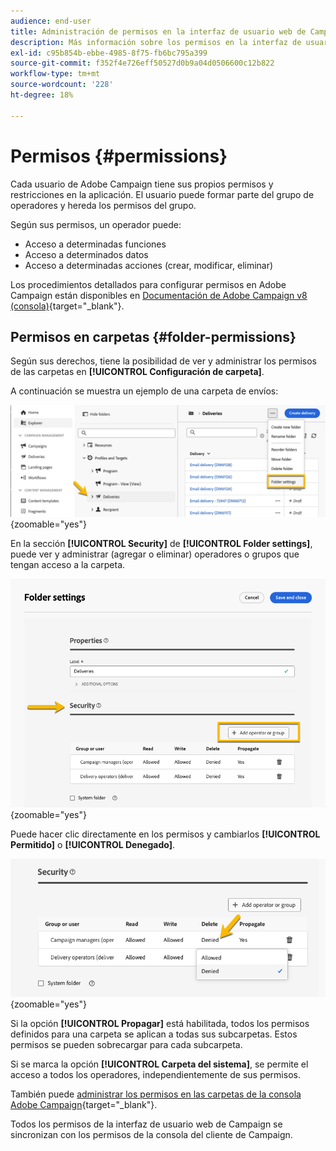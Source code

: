 ```yaml
---
audience: end-user
title: Administración de permisos en la interfaz de usuario web de Campaign
description: Más información sobre los permisos en la interfaz de usuario web de Campaign
exl-id: c95b854b-ebbe-4985-8f75-fb6bc795a399
source-git-commit: f352f4e726eff50527d0b9a04d0506600c12b822
workflow-type: tm+mt
source-wordcount: '228'
ht-degree: 18%

---
```



# Permisos {#permissions}

Cada usuario de Adobe Campaign tiene sus propios permisos y restricciones en la aplicación. El usuario puede formar parte del grupo de operadores y hereda los permisos del grupo.

Según sus permisos, un operador puede:

* Acceso a determinadas funciones
* Acceso a determinados datos
* Acceso a determinadas acciones (crear, modificar, eliminar)

Los procedimientos detallados para configurar permisos en Adobe Campaign están disponibles en [Documentación de Adobe Campaign v8 (consola)](https://experienceleague.adobe.com/en/docs/campaign/campaign-v8/admin/permissions/gs-permissions){target="_blank"}.

## Permisos en carpetas {#folder-permissions}

Según sus derechos, tiene la posibilidad de ver y administrar los permisos de las carpetas en **[!UICONTROL Configuración de carpeta]**.

A continuación se muestra un ejemplo de una carpeta de envíos:

![](assets/folder_settings.png){zoomable="yes"}

En la sección **[!UICONTROL Security]** de **[!UICONTROL Folder settings]**, puede ver y administrar (agregar o eliminar) operadores o grupos que tengan acceso a la carpeta.

![](assets/folder_security.png){zoomable="yes"}

Puede hacer clic directamente en los permisos y cambiarlos **[!UICONTROL Permitido]** o **[!UICONTROL Denegado]**.

![](assets/folder_security_denied.png){zoomable="yes"}

Si la opción **[!UICONTROL Propagar]** está habilitada, todos los permisos definidos para una carpeta se aplican a todas sus subcarpetas. Estos permisos se pueden sobrecargar para cada subcarpeta.

Si se marca la opción **[!UICONTROL Carpeta del sistema]**, se permite el acceso a todos los operadores, independientemente de sus permisos.

También puede [administrar los permisos en las carpetas de la consola Adobe Campaign](https://experienceleague.adobe.com/en/docs/campaign/campaign-v8/admin/permissions/folder-permissions){target="_blank"}.

Todos los permisos de la interfaz de usuario web de Campaign se sincronizan con los permisos de la consola del cliente de Campaign.
